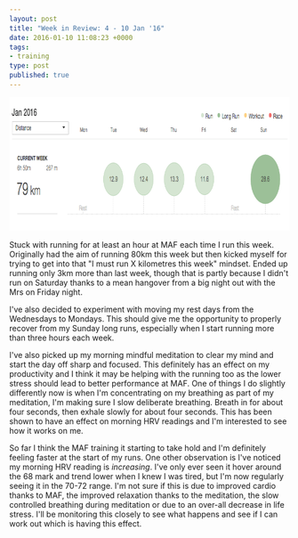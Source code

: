 ```yaml
---
layout: post
title: "Week in Review: 4 - 10 Jan '16"
date: 2016-01-10 11:08:23 +0000
tags:
- training
type: post
published: true
---
```


<a href="/img/week-in-review-4-10-Jan16.png"><img alt="Week in Review: 28 Dec - 3 Jan '16" src="/img/week-in-review-4-10-Jan16.png" width="840" height="240" class="center" /></a>

Stuck with running for at least an hour at MAF each time I run this week.  Originally had the aim of running 80km this week but then kicked myself for trying to get into that "I must run X kilometres this week" mindset.  Ended up running only 3km more than last week, though that is partly because I didn't run on Saturday thanks to a mean hangover from a big night out with the Mrs on Friday night.

I've also decided to experiment with moving my rest days from the Wednesdays to Mondays.  This should give me the opportunity to properly recover from my Sunday long runs, especially when I start running more than three hours each week.

I've also picked up my morning mindful meditation to clear my mind and start the day off sharp and focused. This definitely has an effect on my productivity and I think it may be helping with the running too as the lower stress should lead to better performance at MAF.  One of things I do slightly differently now is when I'm concentrating on my breathing as part of my meditation, I'm making sure I slow deliberate breathing.  Breath in for about four seconds, then exhale slowly for about four seconds.  This has been shown to have an effect on morning HRV readings and I'm interested to see how it works on me.

So far I think the MAF training it starting to take hold and I'm definitely feeling faster at the start of my runs.  One other observation is I've noticed my morning HRV reading is _increasing_.  I've only ever seen it hover around the 68 mark and trend lower when I knew I was tired, but I'm now regularly seeing it in the 70-72 range.  I'm not sure if this is due to improved cardio thanks to MAF, the improved relaxation thanks to the meditation, the slow controlled breathing during meditation or due to an over-all decrease in life stress.  I'll be monitoring this closely to see what happens and see if I can work out which is having this effect.
